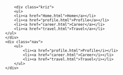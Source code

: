 <!DOCTYPE html>
<html>
<title>NAV BAR</title>
<head>
	<link rel="stylesheet"  href="style.css">
	
</head>
<body>

		<div class="kriz">
		<ul>
		<li><a href="Home.html">Home</a></li>
		<li><a href="profile.html">Profile</a></li>
		<li><a href="career.html">Career</a></li>
		<li><a href="travel.html">Travel</a></li>	
	</ul>
	</div>
	<div class="nav">
		<ul>
			<li><a href="profile.html">Profile</i></li>
			<li><a href="career.html">Career</i></li>
			<li><a href="travel.html">Travel</i></li>
		</ul>
	</div>
	


</body>
</html>

